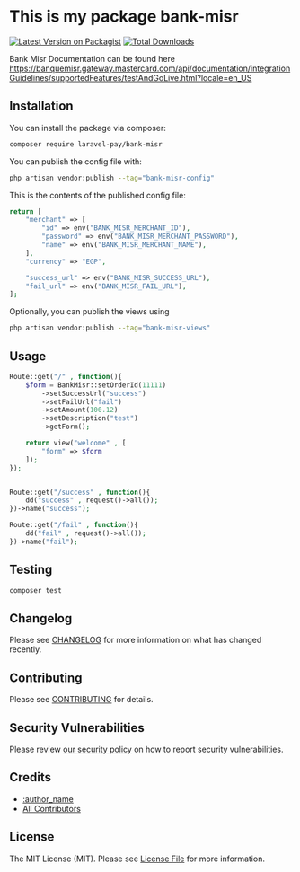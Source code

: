 # This is my package bank-misr

[![Latest Version on Packagist](https://img.shields.io/packagist/v/laravel-pay/bank-misr.svg?style=flat-square)](https://packagist.org/packages/laravel-pay/bank-misr)
[![Total Downloads](https://img.shields.io/packagist/dt/laravel-pay/bank-misr.svg?style=flat-square)](https://packagist.org/packages/laravel-pay/bank-misr)

Bank Misr Documentation can be found here
<a href="https://banquemisr.gateway.mastercard.com/api/documentation/integrationGuidelines/supportedFeatures/testAndGoLive.html?locale=en_US">https://banquemisr.gateway.mastercard.com/api/documentation/integrationGuidelines/supportedFeatures/testAndGoLive.html?locale=en_US <a/>

## Installation

You can install the package via composer:

```bash
composer require laravel-pay/bank-misr
```

You can publish the config file with:

```bash
php artisan vendor:publish --tag="bank-misr-config"
```

This is the contents of the published config file:

```php
return [
    "merchant" => [
        "id" => env("BANK_MISR_MERCHANT_ID"),
        "password" => env("BANK_MISR_MERCHANT_PASSWORD"),
        "name" => env("BANK_MISR_MERCHANT_NAME"),
    ],
    "currency" => "EGP",

    "success_url" => env("BANK_MISR_SUCCESS_URL"),
    "fail_url" => env("BANK_MISR_FAIL_URL"),
];

```

Optionally, you can publish the views using

```bash
php artisan vendor:publish --tag="bank-misr-views"
```

## Usage

```php
Route::get("/" , function(){
    $form = BankMisr::setOrderId(11111)
        ->setSuccessUrl("success")
        ->setFailUrl("fail")
        ->setAmount(100.12)
        ->setDescription("test")
        ->getForm();

    return view("welcome" , [
        "form" => $form
    ]);
});


Route::get("/success" , function(){
    dd("success" , request()->all());
})->name("success");

Route::get("/fail" , function(){
    dd("fail" , request()->all());
})->name("fail");
```

## Testing

```bash
composer test
```

## Changelog

Please see [CHANGELOG](CHANGELOG.md) for more information on what has changed recently.

## Contributing

Please see [CONTRIBUTING](CONTRIBUTING.md) for details.

## Security Vulnerabilities

Please review [our security policy](../../security/policy) on how to report security vulnerabilities.

## Credits

- [:author_name](https://github.com/:author_username)
- [All Contributors](../../contributors)

## License

The MIT License (MIT). Please see [License File](LICENSE.md) for more information.
